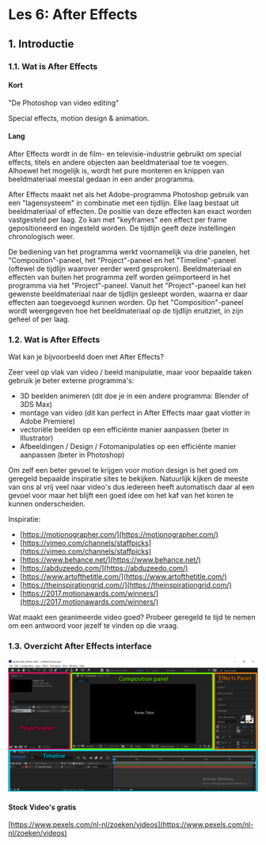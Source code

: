 # Les 6: After Effects

## 1. Introductie

### 1.1. Wat is After Effects

#### Kort

"De Photoshop van video editing"

Special effects, motion design & animation.

#### Lang

After Effects wordt in de film- en televisie-industrie gebruikt om special effects, titels en andere objecten aan beeldmateriaal toe te voegen. Alhoewel het mogelijk is, wordt het pure monteren en knippen van beeldmateriaal meestal gedaan in een ander programma.

After Effects maakt net als het Adobe-programma Photoshop gebruik van een "lagensysteem" in combinatie met een tijdlijn. Elke laag bestaat uit beeldmateriaal of effecten. De positie van deze effecten kan exact worden vastgesteld per laag. Zo kan met "keyframes" een effect per frame gepositioneerd en ingesteld worden. De tijdlijn geeft deze instellingen chronologisch weer.

De bediening van het programma werkt voornamelijk via drie panelen, het "Composition"-paneel, het "Project"-paneel en het "Timeline"-paneel (oftewel de tijdlijn waarover eerder werd gesproken). Beeldmateriaal en effecten van buiten het programma zelf worden geïmporteerd in het programma via het "Project"-paneel. Vanuit het "Project"-paneel kan het gewenste beeldmateriaal naar de tijdlijn gesleept worden, waarna er daar effecten aan toegevoegd kunnen worden. Op het "Composition"-paneel wordt weergegeven hoe het beeldmateriaal op de tijdlijn eruitziet, in zijn geheel of per laag.

### 1.2. Wat is After Effects

Wat kan je bijvoorbeeld doen met After Effects?

Zeer veel op vlak van video / beeld manipulatie, maar voor bepaalde taken gebruik je beter externe programma's:

- 3D beelden animeren (dit doe je in een andere programma: Blender of 3DS Max)
- montage van video (dit kan perfect in After Effects maar gaat vlotter in Adobe Premiere)
- vectoriële beelden op een efficiënte manier aanpassen (beter in Illustrator)
- Afbeeldingen / Design / Fotomanipulaties op een efficiënte manier aanpassen (beter in Photoshop)

Om zelf een beter gevoel te krijgen voor motion design is het goed om geregeld bepaalde inspiratie sites te bekijken. Natuurlijk kijken de meeste van ons al vrij veel naar video's dus iedereen heeft automatisch daar al een gevoel voor maar het blijft een goed idee om het kaf van het koren te kunnen onderscheiden.

Inspiratie:

- [https://motionographer.com/](https://motionographer.com/)
- [https://vimeo.com/channels/staffpicks](https://vimeo.com/channels/staffpicks)
- [https://www.behance.net/](https://www.behance.net/)
- [https://abduzeedo.com/](https://abduzeedo.com/)
- [https://www.artofthetitle.com/](https://www.artofthetitle.com/)
- [https://theinspirationgrid.com//](https://theinspirationgrid.com/)
- [https://2017.motionawards.com/winners/](https://2017.motionawards.com/winners/)

Wat maakt een geanimeerde video goed? Probeer geregeld te tijd te nemen om een antwoord voor jezelf te vinden op die vraag.

### 1.3. Overzicht After Effects interface

![](ae-basic-overview.png)






#### Stock Video's gratis

[https://www.pexels.com/nl-nl/zoeken/videos](https://www.pexels.com/nl-nl/zoeken/videos)